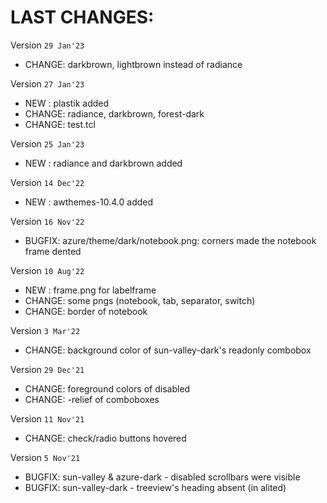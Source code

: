 # LAST CHANGES:


Version `29 Jan'23`

  - CHANGE: darkbrown, lightbrown instead of radiance


Version `27 Jan'23`

  - NEW   : plastik added
  - CHANGE: radiance, darkbrown, forest-dark
  - CHANGE: test.tcl


Version `25 Jan'23`

  - NEW   : radiance and darkbrown added


Version `14 Dec'22`

  - NEW   : awthemes-10.4.0 added


Version `16 Nov'22`

  - BUGFIX: azure/theme/dark/notebook.png: corners made the notebook frame dented


Version `10 Aug'22`

  - NEW   : frame.png for labelframe
  - CHANGE: some pngs (notebook, tab, separator, switch)
  - CHANGE: border of notebook


Version `3 Mar'22`

  - CHANGE: background color of sun-valley-dark's readonly combobox


Version `29 Dec'21`

  - CHANGE: foreground colors of disabled
  - CHANGE: -relief of comboboxes


Version `11 Nov'21`

  - CHANGE: check/radio buttons hovered


Version `5 Nov'21`

  - BUGFIX: sun-valley & azure-dark - disabled scrollbars were visible
  - BUGFIX: sun-valley-dark - treeview's heading absent (in alited)
